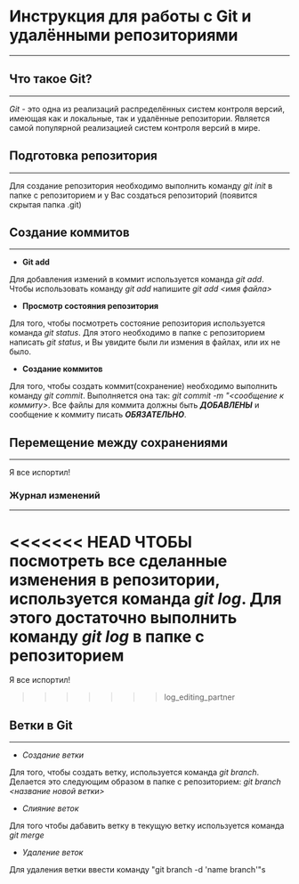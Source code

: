 # **Инструкция для работы с Git и удалёнными репозиториями**
***

## **Что такое Git?**
***

*Git* - это одна из реализаций распределённых систем контроля версий, имеющая как и локальные, так и удалённые репозитории. Является самой популярной реализацией систем контроля версий в мире.

## **Подготовка репозитория**
***

Для создание репозитория необходимо выполнить команду *git init* в папке с репозиторием и у Вас создаться репозиторий (появится скрытая папка .git)

## **Создание коммитов**
***

* **Git add**

Для добавления измений в коммит используется команда *git add*. Чтобы использовать команду *git add* напишите *git add <имя файла>*

* **Просмотр состояния репозитория**

Для того, чтобы посмотреть состояние репозитория используется команда *git status*. Для этого необходимо в папке с репозиторием написать *git status*, и Вы увидите были ли измения в файлах, или их не было.

* **Создание коммитов**

Для того, чтобы создать коммит(сохранение) необходимо выполнить команду *git commit*. Выполняется она так: *git commit -m "<сообщение к коммиту>*. Все файлы для коммита должны быть ***ДОБАВЛЕНЫ*** и сообщение к коммиту писать ***ОБЯЗАТЕЛЬНО***.

## **Перемещение между сохранениями**
***
Я все испортил!

### **Журнал изменений**
***

<<<<<<< HEAD
ЧТОБЫ посмотреть все сделанные изменения в репозитории, используется команда *git log*. Для этого достаточно выполнить команду *git log* в папке с репозиторием
=======
Я все испортил!
>>>>>>> log_editing_partner

## **Ветки в Git**
***

* *Создание ветки*

Для того, чтобы создать ветку, используется команда *git branch*. Делается это следующим образом в папке с репозиторием: *git branch <название новой ветки>*

* *Слияние веток*

Для того чтобы дабавить ветку в текущую ветку используется команда *git merge*

* *Удаление веток*

Для удаления ветки ввести команду "git branch -d 'name branch'"s